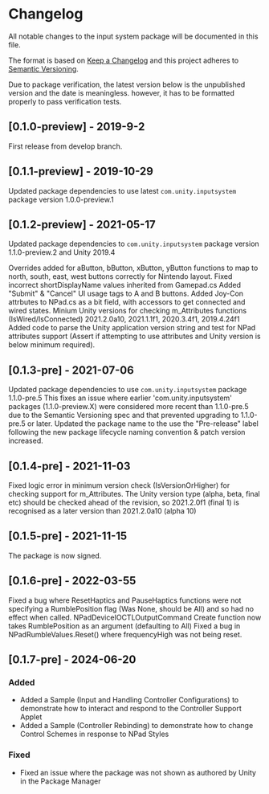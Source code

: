 # Changelog
All notable changes to the input system package will be documented in this file.

The format is based on [Keep a Changelog](http://keepachangelog.com/en/1.0.0/)
and this project adheres to [Semantic Versioning](http://semver.org/spec/v2.0.0.html).

Due to package verification, the latest version below is the unpublished version and the date is meaningless.
however, it has to be formatted properly to pass verification tests.

## [0.1.0-preview] - 2019-9-2

First release from develop branch.

## [0.1.1-preview] - 2019-10-29

Updated package dependencies to use latest `com.unity.inputsystem` package version 1.0.0-preview.1

## [0.1.2-preview] - 2021-05-17

Updated package dependencies to `com.unity.inputsystem` package version 1.1.0-preview.2 and Unity 2019.4

Overrides added for aButton, bButton, xButton, yButton functions to map to north, south, east, west buttons correctly for Nintendo layout.
Fixed incorrect shortDisplayName values inherited from Gamepad.cs
Added "Submit" & "Cancel" UI usage tags to A and B buttons.
Added Joy-Con attrbutes to NPad.cs as a bit field, with accessors to get connected and wired states.
Minium Unity versions for checking m_Attributes functions (IsWired/IsConnected)
2021.2.0a10, 2021.1.1f1, 2020.3.4f1, 2019.4.24f1
Added code to parse the Unity application version string and test for NPad attributes support (Assert if attempting to use attributes and Unity version is below minimum required).

## [0.1.3-pre] - 2021-07-06

Updated package dependencies to use `com.unity.inputsystem` package 1.1.0-pre.5
This fixes an issue where earlier 'com.unity.inputsystem' packages (1.1.0-preview.X) were considered more recent than 1.1.0-pre.5 due to the Semantic Versioning spec and that prevented upgrading to 1.1.0-pre.5 or later.
Updated the package name to the use the "Pre-release" label following the new package lifecycle naming convention & patch version increased.

## [0.1.4-pre] - 2021-11-03

Fixed logic error in minimum version check (IsVersionOrHigher) for checking support for m_Attributes.
The Unity version type (alpha, beta, final etc) should be checked ahead of the revision, so 2021.2.0f1 (final 1) is recognised as a later version than 2021.2.0a10 (alpha 10)

## [0.1.5-pre] - 2021-11-15

The package is now signed.

## [0.1.6-pre] - 2022-03-55

Fixed a bug where ResetHaptics and PauseHaptics functions were not specifying a RumblePosition flag (Was None, should be All) and so had no effect when called.
NPadDeviceIOCTLOutputCommand Create function now takes RumblePosition as an argument (defaulting to All)
Fixed a bug in NPadRumbleValues.Reset() where frequencyHigh was not being reset.

## [0.1.7-pre] - 2024-06-20

### Added
- Added a Sample (Input and Handling Controller Configurations) to demonstrate how to interact and respond to the Controller Support Applet
- Added a Sample (Controller Rebinding) to demonstrate how to change Control Schemes in response to NPad Styles

### Fixed
- Fixed an issue where the package was not shown as authored by Unity in the Package Manager